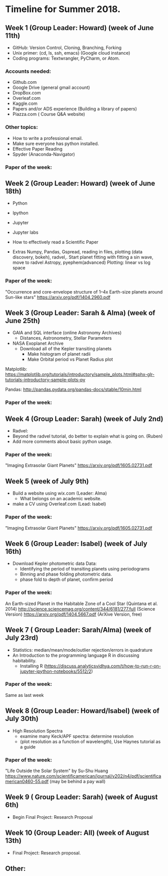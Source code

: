 
# Timeline for Summer 2018.

## Week 1 (Group Leader: Howard) (week of June 11th)
* GitHub: Version Control, Cloning, Branching, Forking
* Unix primer: (cd, ls, ssh, emacs) (Google cloud instance)
* Coding programs: Textwrangler, PyCharm, or Atom.
### Accounts needed:
  * Github.com
  * Google Drive (general gmail account)
  * DropBox.com
  * Overleaf.com 
  * Kaggle.com
  * Papers and/or ADS experience (Building a library of papers)
  * Piazza.com ( Course Q&A website)
### Other topics:
  * How to write a professional email.
  * Make sure everyone has python installed.
  * Effective Paper Reading
  * Spyder (Anaconda-Navigator)

### Paper of the week:

## Week 2 (Group Leader: Howard) (week of June 18th)
* Python
* Ipython
* Jupyter
* Jupyter labs

* How to effectively read a Scientific Paper

* Extras
    Numpy, Pandas, Gspread, reading in files, plotting (data discovery, bokeh), radvel,.
    Start planet fitting with fitting a sin wave, move to radvel
    Astropy, pyephem(advanced)
    Plotting: linear vs log space
### Paper of the week: 
"Occurrence and core-envelope structure of
1–4x Earth-size planets around Sun-like stars"
https://arxiv.org/pdf/1404.2960.pdf

## Week 3 (Group Leader: Sarah & Alma) (week of June 25th)
 * GAIA and SQL interface (online Astronomy Archives)
   * Distances,  Astronometry, Stellar Parameters
 * NASA Exoplanet Archive
   * Download all of the Kepler transiting planets
      * Make histogram of planet radii
      * Make Orbital period vs Planet Radius plot
      
Matplotlib:
https://matplotlib.org/tutorials/introductory/sample_plots.html#sphx-glr-tutorials-introductory-sample-plots-py

Pandas:
http://pandas.pydata.org/pandas-docs/stable/10min.html
      
### Paper of the week:

## Week 4 (Group Leader: Sarah) (week of July 2nd)
 * Radvel:
 * Beyond the radvel tutorial, do better to explain what is going on. (Ruben)
 * Add more comments about basic python usage.
### Paper of the week:
"Imaging Extrasolar Giant Planets"
https://arxiv.org/pdf/1605.02731.pdf

## Week 5  (week of July 9th)
 * Build a website using wix.com (Leader: Alma) 
    * What belongs on an academic website. 
 * make a CV using Overleaf.com (Lead: Isabel)
 
### Paper of the week:
"Imaging Extrasolar Giant Planets"
https://arxiv.org/pdf/1605.02731.pdf

## Week 6 (Group Leader: Isabel) (week of July 16th)
* Download Kepler photometric data Data:
  * Identifying the period of transiting planets using periodograms
  * Binning and phase folding photometric data.
  * phase fold to depth of planet, confirm period 
### Paper of the week:
An Earth-sized Planet in the Habitable Zone of a Cool Star (Quintana et al. 2014)
http://science.sciencemag.org/content/344/6181/277.full (Science Version)
https://arxiv.org/pdf/1404.5667.pdf (ArXive Version, free)

## Week 7 ( Group Leader: Sarah/Alma) (week of July 23rd)
 *  Statistics: median/mean/mode/outlier rejection/errors in quadrature
 *  An Introduction to the programming language R in discussing habitability.
    * Installing R (https://discuss.analyticsvidhya.com/t/how-to-run-r-on-jupyter-ipython-notebooks/5512/2)
### Paper of the week:
 Same as last week

## Week 8 (Group Leader: Howard/Isabel) (week of July 30th)
* High Resolution Spectra
  * examine many Keck/APF spectra: determine resolution 
  * (plot resolution as a function of wavelength), Use Haynes tutorial as a guide
### Paper of the week:
"Life Outside the Solar System"  by Su-Shu Huang
https://www.nature.com/scientificamerican/journal/v202/n4/pdf/scientificamerican0460-55.pdf (may be behind a pay wall)

## Week 9 ( Group Leader: Sarah) (week of August 6th)
* Begin Final Project: Research Proposal

## Week 10 (Group Leader: All) (week of August 13th)
* Final Project: Research proposal.

## Other:





